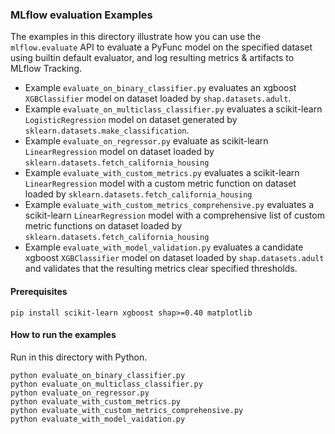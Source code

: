 ### MLflow evaluation Examples

The examples in this directory illustrate how you can use the `mlflow.evaluate` API to evaluate a PyFunc model on the
specified dataset using builtin default evaluator, and log resulting metrics & artifacts to MLflow Tracking.

- Example `evaluate_on_binary_classifier.py` evaluates an xgboost `XGBClassifier` model on dataset loaded by
  `shap.datasets.adult`.
- Example `evaluate_on_multiclass_classifier.py` evaluates a scikit-learn `LogisticRegression` model on dataset
  generated by `sklearn.datasets.make_classification`.
- Example `evaluate_on_regressor.py` evaluate as scikit-learn `LinearRegression` model on dataset loaded by
  `sklearn.datasets.fetch_california_housing`
- Example `evaluate_with_custom_metrics.py` evaluates a scikit-learn `LinearRegression`
  model with a custom metric function on dataset loaded by `sklearn.datasets.fetch_california_housing`
- Example `evaluate_with_custom_metrics_comprehensive.py` evaluates a scikit-learn `LinearRegression` model
  with a comprehensive list of custom metric functions on dataset loaded by `sklearn.datasets.fetch_california_housing`
- Example `evaluate_with_model_validation.py` evaluates a candidate xgboost `XGBClassifier` model
  on dataset loaded by `shap.datasets.adult` and validates that the resulting metrics clear specified thresholds.

#### Prerequisites

```
pip install scikit-learn xgboost shap>=0.40 matplotlib
```

#### How to run the examples

Run in this directory with Python.

```
python evaluate_on_binary_classifier.py
python evaluate_on_multiclass_classifier.py
python evaluate_on_regressor.py
python evaluate_with_custom_metrics.py
python evaluate_with_custom_metrics_comprehensive.py
python evaluate_with_model_vaidation.py
```
